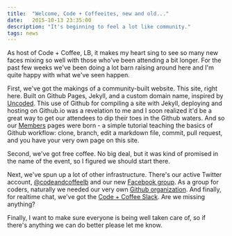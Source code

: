 ```yaml
---
title:  "Welcome, Code + Coffeeites, new and old..."
date:   2015-10-13 23:35:00
description: "It's beginning to feel a lot like community."
tags: news
---
```


As host of Code + Coffee, LB, it makes my heart sing to see so many new faces mixing so well with those who've been attending a bit longer. For the past few weeks we've been doing a lot barn raising around here and I'm quite happy with what we've seen happen. 

First, we've got the makings of a community-built website. This site, right here. Built on Github Pages, Jekyll, and a custom domain name, inspired by [Uncoded][uncodedlb]. This use of Github for compiling a site with Jekyll, deploying and hosting on Github.io was a revelation to me and I soon realized it'd be a great way to get our attendees to dip their toes in the Github waters. And so our [Members][members] pages were born - a simple tutorial teaching the basics of Github workflow: clone, branch, edit a markdown file, commit, pull request, and you have your very own page on this site.

Second, we've got free coffee. No big deal, but it was kind of promised in the name of the event, so I figured we should start there.

Next, we've spun up a lot of other infrastructure. There's our active Twitter account, [@codeandcoffeelb][twitter] and our new [Facebook group][facebook]. As a group for coders, naturally we needed our very own [Github organization][github]. And finally, for realtime chat, we've got the [Code + Coffee Slack][slack]. Are we missing anything?

Finally, I want to make sure everyone is being well taken care of, so if there's anything we can do better please let me know.

[uncodedlb]: http://www.uncoded.org
[aboutcclb]: /about
[members]: /members
[changes]: /2015/change-of-management
[twitter]: http://twitter.com/codeandcoffeelb
[facebook]: https://www.facebook.com/groups/codeandcoffeelb
[github]: https://github.com/codeandcoffeelb
[slack]: https://codeandcoffee.slack.com